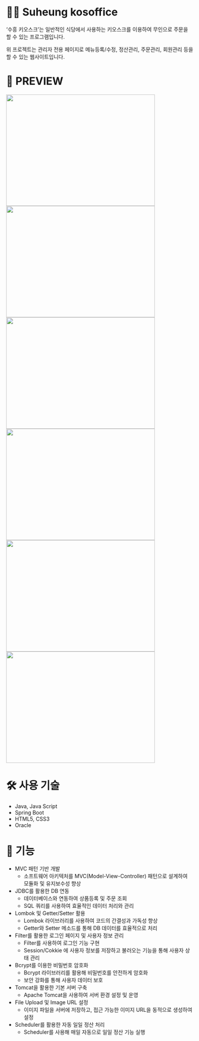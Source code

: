 # 👨‍🏫 Suheung kosoffice
‘수흥 키오스크’는 일반적인 식당에서 사용하는 키오스크를 이용하여 무인으로 주문을 할 수 있는 프로그램입니다.


위 프로젝트는 관리자 전용 페이지로 메뉴등록/수정, 정산관리, 주문관리, 회원관리 등을 할 수 있는 웹사이트입니다. 


# 🔎 PREVIEW
<img src="https://github.com/user-attachments/assets/966ff688-a3fa-4310-8828-9474d5d71ff2" width="400" height="300">
<img src="https://github.com/user-attachments/assets/9b428b2c-746e-4298-b37c-940fed1588ba" width="400" height="300">
<img src="https://github.com/user-attachments/assets/38f681c8-f8ba-40cc-97b6-ad3c05895e46" width="400" height="300">
<img src="https://github.com/user-attachments/assets/56e83f18-3c6a-4c0b-a34d-83f31fd4f41b" width="400" height="300">
<img src="https://github.com/user-attachments/assets/6527a34b-fa77-475d-bbfe-f4e2da8274c6" width="400" height="300">
<img src="https://github.com/user-attachments/assets/09409b4a-9433-4794-9b07-3485e9c962a5" width="400" height="300">




# 🛠 사용 기술
- Java, Java Script
- Spring Boot
- HTML5, CSS3
- Oracle



# 📌 기능
- MVC 패턴 기반 개발
  - 소프트웨어 아키텍처를 MVC(Model-View-Controller) 패턴으로 설계하여 모듈화 및 유지보수성 향상
- JDBC를 활용한 DB 연동
  - 데이터베이스와 연동하여 상품등록 및 주문 조회
  - SQL 쿼리를 사용하여 효율적인 데이터 처리와 관리
- Lombok 및 Getter/Setter 활용
  - Lombok 라이브러리를 사용하여 코드의 간결성과 가독성 향상
  - Getter와 Setter 메소드를 통해 DB 데이터를 효율적으로 처리
- Filter를 활용한 로그인 페이지 및 사용자 정보 관리
  - Filter를 사용하여 로그인 기능 구현
  - Session/Cokkie 에 사용자 정보를 저장하고 불러오는 기능을 통해 사용자 상태 관리
- Bcrypt를 이용한 비밀번호 암호화
  -  Bcrypt 라이브러리를 활용해 비밀번호를 안전하게 암호화
  -  보안 강화를 통해 사용자 데이터 보호
- Tomcat을 활용한 기본 서버 구축
  - Apache Tomcat을 사용하여 서버 환경 설정 및 운영
- File Upload 및 Image URL 설정
  - 이미지 파일을 서버에 저장하고, 접근 가능한 이미지 URL을 동적으로 생성하여 설정
- Scheduler를 활용한 자동 일일 정산 처리
  - Scheduler를 사용해 매일 자동으로 일일 정산 기능 실행


